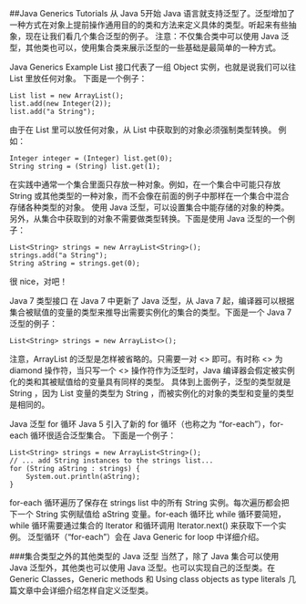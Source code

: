 ##Java Generics Tutorials
从 Java 5开始 Java 语言就支持泛型了。泛型增加了一种方式在对象上提前操作通用目的的类和方法来定义具体的类型。听起来有些抽象，现在让我们看几个集合泛型的例子。
注意：不仅集合类中可以使用 Java 泛型，其他类也可以，使用集合类来展示泛型的一些基础是最简单的一种方式。

Java Generics Example
List 接口代表了一组 Object 实例，也就是说我们可以往 List 里放任何对象。
下面是一个例子：

    List list = new ArrayList();
    list.add(new Integer(2));
    list.add("a String");
    
由于在 List 里可以放任何对象，从 List 中获取到的对象必须强制类型转换。
例如：

    Integer integer = (Integer) list.get(0);
    String string = (String) list.get(1);
    
在实践中通常一个集合里面只存放一种对象。例如，在一个集合中可能只存放 String 或其他类型的一种对象，而不会像在前面的例子中那样在一个集合中混合存储各种类型的对象。
使用 Java 泛型，可以设置集合中能存储的对象的种类。另外，从集合中获取到的对象不需要做类型转换。下面是使用 Java 泛型的一个例子：
    
    List<String> strings = new ArrayList<String>();
    strings.add("a String");
    String aString = strings.get(0);

很 nice，对吧！

Java 7 类型接口
在 Java 7 中更新了 Java 泛型，从 Java 7 起，编译器可以根据集合被赋值的变量的类型来推导出需要实例化的集合的类型。下面是一个 Java 7 泛型的例子：
    
    List<String> strings = new ArrayList<>();

注意，ArrayList 的泛型是怎样被省略的。只需要一对 <> 即可。有时称 <> 为 diamond 操作符，当只写一个 <> 操作符作为泛型时，Java 编译器会假定被实例化的类和其被赋值给的变量具有同样的类型。
具体到上面例子，泛型的类型就是 String ，因为 List 变量的类型为 String ，而被实例化的对象的类型和变量的类型是相同的。
    
Java 泛型 for 循环
Java 5 引入了新的 for 循环（也称之为 “for-each”），for-each 循环很适合泛型集合。
下面是一个例子：
    
    List<String> strings = new ArrayList<String>();
    // ... add String instances to the strings list...
    for (String aString : strings) {
        System.out.println(aString);
    }
for-each 循环遍历了保存在 strings list 中的所有 String 实例。每次遍历都会把下一个 String 实例赋值给 aString 变量。for-each 循环比 while 循环要简短，while 循环需要通过集合的 Iterator 和循环调用 Iterator.next() 来获取下一个实例。
泛型循环（“for-each”）会在 Java Generic for loop 中详细介绍。

###集合类型之外的其他类型的 Java 泛型
当然了，除了 Java 集合可以使用 Java 泛型外，其他类也可以使用 Java 泛型。也可以实现自己的泛型类。在 Generic Classes，Generic methods 和 Using class objects as type literals 几篇文章中会详细介绍怎样自定义泛型类。
